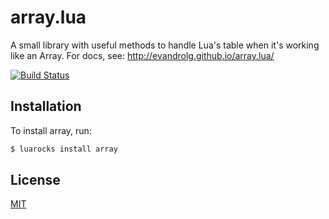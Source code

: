 # array.lua
A small library with useful methods to handle Lua's table when it's working like an Array.
For docs, see: http://evandrolg.github.io/array.lua/

[![Build
Status](https://travis-ci.org/EvandroLG/array.lua.svg?branch=master)](https://travis-ci.org/EvandroLG/array.lua)

## Installation
To install array, run:
```sh
$ luarocks install array
```

## License
[MIT](https://github.com/EvandroLG/audio.lua/tree/master/LICENSE)
